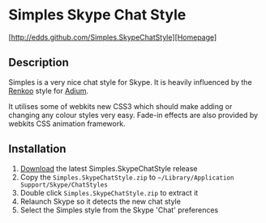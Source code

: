 # Simples Skype Chat Style
[http://edds.github.com/Simples.SkypeChatStyle][Homepage]

## Description

Simples is a very nice chat style for Skype. It is heavily influenced by the [Renkoo][Renkoo] style for [Adium][Adium]. 

It utilises some of webkits new CSS3 which should make adding or changing any colour styles very easy. Fade-in effects are also provided by webkits CSS animation framework.

## Installation

1. [Download][download] the latest Simples.SkypeChatStyle release
2. Copy the `Simples.SkypeChatStyle.zip` to `~/Library/Application Support/Skype/ChatStyles`
3. Double click `Simples.SkypeChatStyle.zip` to extract it
4. Relaunch Skype so it detects the new chat style
5. Select the Simples style from the Skype 'Chat' preferences 

[download]: http://github.com/downloads/edds/Simples.SkypeChatStyle/Simples.SkypeChatStyle.zip
[Homepage]: http://edds.github.com/Simples.SkypeChatStyle/ "The homepage"
[Renkoo]: http://www.adiumxtras.com/index.php?a=xtras&xtra_id=2160
[Adium]: http://www.adium.im
